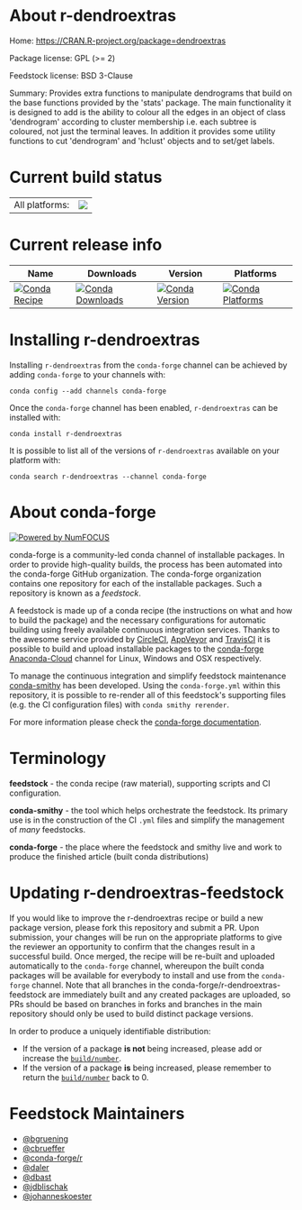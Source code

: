 About r-dendroextras
====================

Home: https://CRAN.R-project.org/package=dendroextras

Package license: GPL (>= 2)

Feedstock license: BSD 3-Clause

Summary: Provides extra functions to manipulate dendrograms that build on the base functions provided by the 'stats' package. The main functionality it is designed to add is the ability to colour all the edges in an object of class 'dendrogram' according to cluster membership i.e. each subtree is coloured, not just the terminal leaves. In addition it provides some utility functions to cut 'dendrogram' and 'hclust' objects and to  set/get labels.



Current build status
====================


<table><tr><td>All platforms:</td>
    <td>
      <a href="https://dev.azure.com/conda-forge/feedstock-builds/_build/latest?definitionId=5145&branchName=master">
        <img src="https://dev.azure.com/conda-forge/feedstock-builds/_apis/build/status/r-dendroextras-feedstock?branchName=master">
      </a>
    </td>
  </tr>
</table>

Current release info
====================

| Name | Downloads | Version | Platforms |
| --- | --- | --- | --- |
| [![Conda Recipe](https://img.shields.io/badge/recipe-r--dendroextras-green.svg)](https://anaconda.org/conda-forge/r-dendroextras) | [![Conda Downloads](https://img.shields.io/conda/dn/conda-forge/r-dendroextras.svg)](https://anaconda.org/conda-forge/r-dendroextras) | [![Conda Version](https://img.shields.io/conda/vn/conda-forge/r-dendroextras.svg)](https://anaconda.org/conda-forge/r-dendroextras) | [![Conda Platforms](https://img.shields.io/conda/pn/conda-forge/r-dendroextras.svg)](https://anaconda.org/conda-forge/r-dendroextras) |

Installing r-dendroextras
=========================

Installing `r-dendroextras` from the `conda-forge` channel can be achieved by adding `conda-forge` to your channels with:

```
conda config --add channels conda-forge
```

Once the `conda-forge` channel has been enabled, `r-dendroextras` can be installed with:

```
conda install r-dendroextras
```

It is possible to list all of the versions of `r-dendroextras` available on your platform with:

```
conda search r-dendroextras --channel conda-forge
```


About conda-forge
=================

[![Powered by NumFOCUS](https://img.shields.io/badge/powered%20by-NumFOCUS-orange.svg?style=flat&colorA=E1523D&colorB=007D8A)](http://numfocus.org)

conda-forge is a community-led conda channel of installable packages.
In order to provide high-quality builds, the process has been automated into the
conda-forge GitHub organization. The conda-forge organization contains one repository
for each of the installable packages. Such a repository is known as a *feedstock*.

A feedstock is made up of a conda recipe (the instructions on what and how to build
the package) and the necessary configurations for automatic building using freely
available continuous integration services. Thanks to the awesome service provided by
[CircleCI](https://circleci.com/), [AppVeyor](https://www.appveyor.com/)
and [TravisCI](https://travis-ci.org/) it is possible to build and upload installable
packages to the [conda-forge](https://anaconda.org/conda-forge)
[Anaconda-Cloud](https://anaconda.org/) channel for Linux, Windows and OSX respectively.

To manage the continuous integration and simplify feedstock maintenance
[conda-smithy](https://github.com/conda-forge/conda-smithy) has been developed.
Using the ``conda-forge.yml`` within this repository, it is possible to re-render all of
this feedstock's supporting files (e.g. the CI configuration files) with ``conda smithy rerender``.

For more information please check the [conda-forge documentation](https://conda-forge.org/docs/).

Terminology
===========

**feedstock** - the conda recipe (raw material), supporting scripts and CI configuration.

**conda-smithy** - the tool which helps orchestrate the feedstock.
                   Its primary use is in the construction of the CI ``.yml`` files
                   and simplify the management of *many* feedstocks.

**conda-forge** - the place where the feedstock and smithy live and work to
                  produce the finished article (built conda distributions)


Updating r-dendroextras-feedstock
=================================

If you would like to improve the r-dendroextras recipe or build a new
package version, please fork this repository and submit a PR. Upon submission,
your changes will be run on the appropriate platforms to give the reviewer an
opportunity to confirm that the changes result in a successful build. Once
merged, the recipe will be re-built and uploaded automatically to the
`conda-forge` channel, whereupon the built conda packages will be available for
everybody to install and use from the `conda-forge` channel.
Note that all branches in the conda-forge/r-dendroextras-feedstock are
immediately built and any created packages are uploaded, so PRs should be based
on branches in forks and branches in the main repository should only be used to
build distinct package versions.

In order to produce a uniquely identifiable distribution:
 * If the version of a package **is not** being increased, please add or increase
   the [``build/number``](https://conda.io/docs/user-guide/tasks/build-packages/define-metadata.html#build-number-and-string).
 * If the version of a package **is** being increased, please remember to return
   the [``build/number``](https://conda.io/docs/user-guide/tasks/build-packages/define-metadata.html#build-number-and-string)
   back to 0.

Feedstock Maintainers
=====================

* [@bgruening](https://github.com/bgruening/)
* [@cbrueffer](https://github.com/cbrueffer/)
* [@conda-forge/r](https://github.com/conda-forge/r/)
* [@daler](https://github.com/daler/)
* [@dbast](https://github.com/dbast/)
* [@jdblischak](https://github.com/jdblischak/)
* [@johanneskoester](https://github.com/johanneskoester/)

